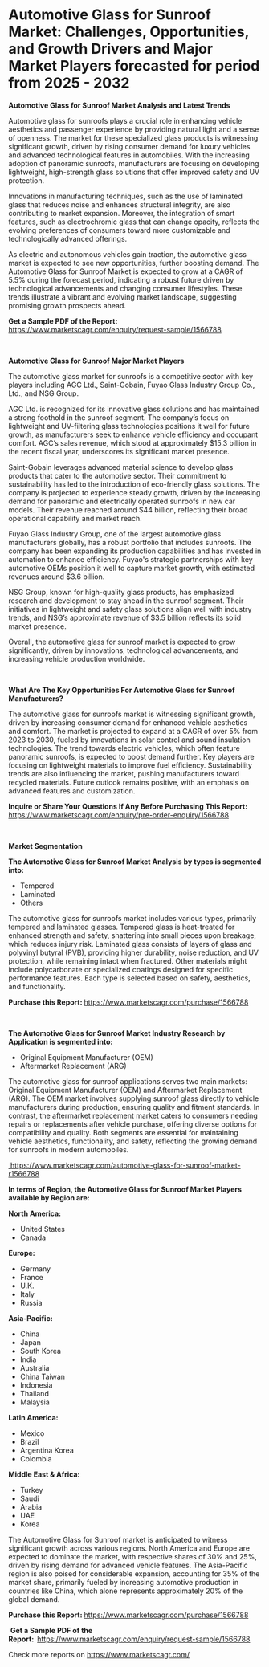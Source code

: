 <p><h1>Automotive Glass for Sunroof Market: Challenges, Opportunities, and Growth Drivers and Major Market Players forecasted for period from 2025 - 2032</h1></p><p><strong>Automotive Glass for Sunroof Market Analysis and Latest Trends</strong></p>
<p><p>Automotive glass for sunroofs plays a crucial role in enhancing vehicle aesthetics and passenger experience by providing natural light and a sense of openness. The market for these specialized glass products is witnessing significant growth, driven by rising consumer demand for luxury vehicles and advanced technological features in automobiles. With the increasing adoption of panoramic sunroofs, manufacturers are focusing on developing lightweight, high-strength glass solutions that offer improved safety and UV protection.</p><p>Innovations in manufacturing techniques, such as the use of laminated glass that reduces noise and enhances structural integrity, are also contributing to market expansion. Moreover, the integration of smart features, such as electrochromic glass that can change opacity, reflects the evolving preferences of consumers toward more customizable and technologically advanced offerings.</p><p>As electric and autonomous vehicles gain traction, the automotive glass market is expected to see new opportunities, further boosting demand. The Automotive Glass for Sunroof Market is expected to grow at a CAGR of 5.5% during the forecast period, indicating a robust future driven by technological advancements and changing consumer lifestyles. These trends illustrate a vibrant and evolving market landscape, suggesting promising growth prospects ahead.</p></p>
<p><strong>Get a Sample PDF of the Report:&nbsp;</strong> <a href="https://www.marketscagr.com/enquiry/request-sample/1566788?utm_campaign=3127&utm_medium=2&utm_source=Github&utm_content=ia&utm_term=22032025&utm_id=automotive-glass-for-sunroof">https://www.marketscagr.com/enquiry/request-sample/1566788</a></p>
<p>&nbsp;</p>
<p><strong>Automotive Glass for Sunroof Major Market Players</strong></p>
<p><p>The automotive glass market for sunroofs is a competitive sector with key players including AGC Ltd., Saint-Gobain, Fuyao Glass Industry Group Co., Ltd., and NSG Group. </p><p>AGC Ltd. is recognized for its innovative glass solutions and has maintained a strong foothold in the sunroof segment. The company’s focus on lightweight and UV-filtering glass technologies positions it well for future growth, as manufacturers seek to enhance vehicle efficiency and occupant comfort. AGC’s sales revenue, which stood at approximately $15.3 billion in the recent fiscal year, underscores its significant market presence.</p><p>Saint-Gobain leverages advanced material science to develop glass products that cater to the automotive sector. Their commitment to sustainability has led to the introduction of eco-friendly glass solutions. The company is projected to experience steady growth, driven by the increasing demand for panoramic and electrically operated sunroofs in new car models. Their revenue reached around $44 billion, reflecting their broad operational capability and market reach.</p><p>Fuyao Glass Industry Group, one of the largest automotive glass manufacturers globally, has a robust portfolio that includes sunroofs. The company has been expanding its production capabilities and has invested in automation to enhance efficiency. Fuyao's strategic partnerships with key automotive OEMs position it well to capture market growth, with estimated revenues around $3.6 billion.</p><p>NSG Group, known for high-quality glass products, has emphasized research and development to stay ahead in the sunroof segment. Their initiatives in lightweight and safety glass solutions align well with industry trends, and NSG’s approximate revenue of $3.5 billion reflects its solid market presence.</p><p>Overall, the automotive glass for sunroof market is expected to grow significantly, driven by innovations, technological advancements, and increasing vehicle production worldwide.</p></p>
<p>&nbsp;</p>
<p><strong>What Are The Key Opportunities For Automotive Glass for Sunroof Manufacturers?</strong></p>
<p><p>The automotive glass for sunroofs market is witnessing significant growth, driven by increasing consumer demand for enhanced vehicle aesthetics and comfort. The market is projected to expand at a CAGR of over 5% from 2023 to 2030, fueled by innovations in solar control and sound insulation technologies. The trend towards electric vehicles, which often feature panoramic sunroofs, is expected to boost demand further. Key players are focusing on lightweight materials to improve fuel efficiency. Sustainability trends are also influencing the market, pushing manufacturers toward recycled materials. Future outlook remains positive, with an emphasis on advanced features and customization.</p></p>
<p><strong>Inquire or Share Your Questions If Any Before Purchasing This Report:</strong> <a href="https://www.marketscagr.com/enquiry/pre-order-enquiry/1566788?utm_campaign=3127&utm_medium=2&utm_source=Github&utm_content=ia&utm_term=22032025&utm_id=automotive-glass-for-sunroof">https://www.marketscagr.com/enquiry/pre-order-enquiry/1566788</a></p>
<p>&nbsp;</p>
<p><strong>Market Segmentation</strong></p>
<p><strong>The Automotive Glass for Sunroof Market Analysis by types is segmented into:</strong></p>
<p><ul><li>Tempered</li><li>Laminated</li><li>Others</li></ul></p>
<p><p>The automotive glass for sunroofs market includes various types, primarily tempered and laminated glasses. Tempered glass is heat-treated for enhanced strength and safety, shattering into small pieces upon breakage, which reduces injury risk. Laminated glass consists of layers of glass and polyvinyl butyral (PVB), providing higher durability, noise reduction, and UV protection, while remaining intact when fractured. Other materials might include polycarbonate or specialized coatings designed for specific performance features. Each type is selected based on safety, aesthetics, and functionality.</p></p>
<p><strong>Purchase this Report:&nbsp;</strong><a href="https://www.marketscagr.com/purchase/1566788?utm_campaign=3127&utm_medium=2&utm_source=Github&utm_content=ia&utm_term=22032025&utm_id=automotive-glass-for-sunroof">https://www.marketscagr.com/purchase/1566788</a></p>
<p>&nbsp;</p>
<p><strong>The Automotive Glass for Sunroof Market Industry Research by Application is segmented into:</strong></p>
<p><ul><li>Original Equipment Manufacturer (OEM)</li><li>Aftermarket Replacement (ARG)</li></ul></p>
<p><p>The automotive glass for sunroof applications serves two main markets: Original Equipment Manufacturer (OEM) and Aftermarket Replacement (ARG). The OEM market involves supplying sunroof glass directly to vehicle manufacturers during production, ensuring quality and fitment standards. In contrast, the aftermarket replacement market caters to consumers needing repairs or replacements after vehicle purchase, offering diverse options for compatibility and quality. Both segments are essential for maintaining vehicle aesthetics, functionality, and safety, reflecting the growing demand for sunroofs in modern automobiles.</p></p>
<p><a href="https://www.marketscagr.com/automotive-glass-for-sunroof-market-r1566788?utm_campaign=3127&utm_medium=2&utm_source=Github&utm_content=ia&utm_term=22032025&utm_id=automotive-glass-for-sunroof">&nbsp;https://www.marketscagr.com/automotive-glass-for-sunroof-market-r1566788</a></p>
<p><strong>In terms of Region, the Automotive Glass for Sunroof Market Players available by Region are:</strong></p>
<p>
    <p> <strong> North America: </strong>
        <ul>
            <li>United States</li>
            <li>Canada</li>
        </ul>
        </p> 
    <p> <strong> Europe: </strong>
        <ul>
            <li>Germany</li>
            <li>France</li>
            <li>U.K.</li>
            <li>Italy</li>
            <li>Russia</li>
        </ul>
        </p> 
    <p> <strong> Asia-Pacific: </strong>
        <ul>
            <li>China</li>
            <li>Japan</li>
            <li>South Korea</li>
            <li>India</li>
            <li>Australia</li>
            <li>China Taiwan</li>
            <li>Indonesia</li>
            <li>Thailand</li>
            <li>Malaysia</li>
        </ul>
        </p> 
    <p> <strong> Latin America: </strong>
        <ul>
            <li>Mexico</li>
            <li>Brazil</li>
            <li>Argentina Korea</li>
            <li>Colombia</li>
        </ul>
        </p> 
    <p> <strong> Middle East & Africa: </strong>
        <ul>
            <li>Turkey</li>
            <li>Saudi</li>
            <li>Arabia</li>
            <li>UAE</li>
            <li>Korea</li>
        </ul>
    </p>
    </p>
<p><p>The Automotive Glass for Sunroof market is anticipated to witness significant growth across various regions. North America and Europe are expected to dominate the market, with respective shares of 30% and 25%, driven by rising demand for advanced vehicle features. The Asia-Pacific region is also poised for considerable expansion, accounting for 35% of the market share, primarily fueled by increasing automotive production in countries like China, which alone represents approximately 20% of the global demand.</p></p>
<p><strong>Purchase this Report: </strong><a href="https://www.marketscagr.com/purchase/1566788?utm_campaign=3127&utm_medium=2&utm_source=Github&utm_content=ia&utm_term=22032025&utm_id=automotive-glass-for-sunroof">https://www.marketscagr.com/purchase/1566788</a></p>
<p>&nbsp;<strong>Get a Sample PDF of the Report:&nbsp;&nbsp;</strong><a href="https://www.marketscagr.com/enquiry/request-sample/1566788?utm_campaign=3127&utm_medium=2&utm_source=Github&utm_content=ia&utm_term=22032025&utm_id=automotive-glass-for-sunroof">https://www.marketscagr.com/enquiry/request-sample/1566788</a></p>
<p><strong></strong></p>
<p>Check more reports on <a href="https://www.marketscagr.com/?utm_campaign=3127&utm_medium=2&utm_source=Github&utm_content=ia&utm_term=22032025&utm_id=automotive-glass-for-sunroof">https://www.marketscagr.com/</a></p>